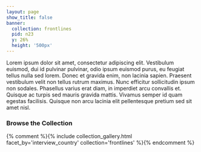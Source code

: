 ```yaml
---
layout: page
show_title: false
banner:
  collection: frontlines
  pid: n23
  y: 26%
  height: '500px'
---
```




Lorem ipsum dolor sit amet, consectetur adipiscing elit. Vestibulum euismod, dui id pulvinar pulvinar, odio ipsum euismod purus, eu feugiat tellus nulla sed lorem. Donec et gravida enim, non lacinia sapien. Praesent vestibulum velit non tellus rutrum maximus. Nunc efficitur sollicitudin ipsum non sodales. Phasellus varius erat diam, in imperdiet arcu convallis et. Quisque ac turpis sed mauris gravida mattis. Vivamus semper id quam egestas facilisis. Quisque non arcu lacinia elit pellentesque pretium sed sit amet nisl.


### Browse the Collection

{% comment %}{% include collection_gallery.html facet_by='interview_country' collection='frontlines' %}{% endcomment %}
